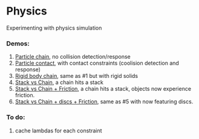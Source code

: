 # Physics
Experimenting with physics simulation

### Demos:
1. [Particle chain](http://htmlpreview.github.io/?https://github.com/aguaviva/Physics/blob/master/ChainSimulation.html), no collision detection/response
2. [Particle contact](http://htmlpreview.github.io/?https://github.com/aguaviva/Physics/blob/master/ContactConstraints.html), with contact constraints (coolision detection and response)
3. [Rigid body chain](http://htmlpreview.github.io/?https://github.com/aguaviva/Physics/blob/master/RigidSolidChain.html), same as #1 but with rigid solids
4. [Stack vs Chain](http://htmlpreview.github.io/?https://github.com/aguaviva/Physics/blob/master/RigidBodyChainVSstack.html), a chain hits a stack
5. [Stack vs Chain + Friction](http://htmlpreview.github.io/?https://github.com/aguaviva/Physics/blob/master/Friction.html), a chain hits a stack, objects now experience friction.
6. [Stack vs Chain + discs + Friction](http://htmlpreview.github.io/?https://github.com/aguaviva/Physics/blob/master/FrictionWithDiscs.html), same as #5 with now featuring discs.

### To do:
1. cache lambdas for each constraint

